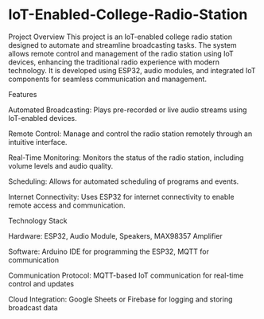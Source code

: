 # IoT-Enabled-College-Radio-Station
Project Overview
This project is an IoT-enabled college radio station designed to automate and streamline broadcasting tasks. The system allows remote control and management of the radio station using IoT devices, enhancing the traditional radio experience with modern technology. It is developed using ESP32, audio modules, and integrated IoT components for seamless communication and management.

Features

Automated Broadcasting: Plays pre-recorded or live audio streams using IoT-enabled devices.

Remote Control: Manage and control the radio station remotely through an intuitive interface.

Real-Time Monitoring: Monitors the status of the radio station, including volume levels and audio quality.

Scheduling: Allows for automated scheduling of programs and events.

Internet Connectivity: Uses ESP32 for internet connectivity to enable remote access and communication.



Technology Stack

Hardware: ESP32, Audio Module, Speakers, MAX98357 Amplifier

Software: Arduino IDE for programming the ESP32, MQTT for communication

Communication Protocol: MQTT-based IoT communication for real-time control and updates

Cloud Integration: Google Sheets or Firebase for logging and storing broadcast data
